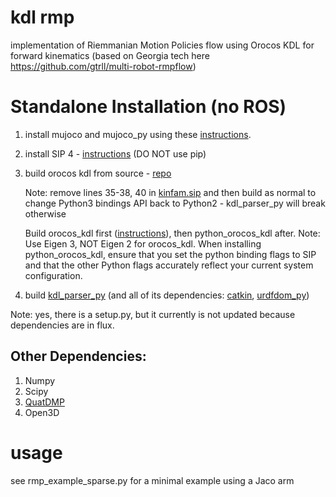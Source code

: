 # kdl rmp
implementation of Riemmanian Motion Policies flow using Orocos KDL for forward kinematics (based on Georgia tech here https://github.com/gtrll/multi-robot-rmpflow)

# Standalone Installation (no ROS)
1. install mujoco and mujoco_py using these [instructions](https://github.com/openai/mujoco-py). 
2. install SIP 4 - [instructions](https://docs.huihoo.com/pyqt/sip4/installation.html) (DO NOT use pip)
3. build orocos kdl from source - [repo](https://github.com/orocos/orocos_kinematics_dynamics/commits/master)

    Note: remove lines 35-38, 40 in [kinfam.sip](https://github.com/orocos/orocos_kinematics_dynamics/blob/master/python_orocos_kdl/PyKDL/sip/kinfam.sip) and then build as normal to change
    Python3 bindings API back to Python2 - kdl_parser_py will break otherwise
    
    Build orocos_kdl first ([instructions](https://www.orocos.org/kdl/installation-manual)), then python_orocos_kdl after.
    Note: Use Eigen 3, NOT Eigen 2 for orocos_kdl. When installing python_orocos_kdl, ensure that you set the python binding flags to SIP and that the other
    Python flags accurately reflect your current system configuration. 
4. build [kdl_parser_py](https://github.com/ros/kdl_parser) (and all of its dependencies: [catkin](http://wiki.ros.org/catkin?distro=noetic), [urdfdom_py](http://wiki.ros.org/urdfdom_py))

Note: yes, there is a setup.py, but it currently is not updated because dependencies are in flux.

## Other Dependencies:
1) Numpy
2) Scipy
3) [QuatDMP](https://github.com/sageshoyu/QuatDMP)
4) Open3D


# usage
see rmp_example_sparse.py for a minimal example using a Jaco arm
